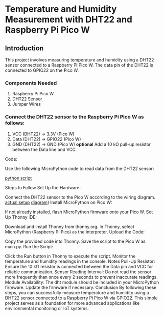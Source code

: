 # Temperature and Humidity Measurement with DHT22 and Raspberry Pi Pico W

## Introduction
This project involves measuring temperature and humidity using a DHT22 sensor connected to a Raspberry Pi Pico W. The data pin of the DHT22 is connected to GPIO22 on the Pico W.

### Components Needed
1. Raspberry Pi Pico W
2. DHT22 Sensor
4. Jumper Wires

### Connect the DHT22 sensor to the Raspberry Pi Pico W as follows:

1. VCC (DHT22) → 3.3V (Pico W)
2. Data (DHT22) → GPIO22 (Pico W)
3. GND (DHT22) → GND (Pico W)
**optional** Add a 10 kΩ pull-up resistor between the Data line and VCC.

Code:

Use the following MicroPython code to read data from the DHT22 sensor:

[python script](https://github.com/mrsoheilnezakat/Raspberry_pi_pico_w_dht22/blob/main_branch/main.py)
 
Steps to Follow
Set Up the Hardware:

Connect the DHT22 sensor to the Pico W according to the wiring diagram.
[actual setup](https://github.com/mrsoheilnezakat/Raspberry_pi_pico_w_dht22/blob/main_branch/image/actual%20setup.jpeg)
[diagram](https://github.com/mrsoheilnezakat/Raspberry_pi_pico_w_dht22/blob/main_branch/image/diagram.png))
Install MicroPython on Pico W:

If not already installed, flash MicroPython firmware onto your Pico W.
Set Up Thonny IDE:

Download and install Thonny from thonny.org.
In Thonny, select MicroPython (Raspberry Pi Pico) as the interpreter.
Upload the Code:

Copy the provided code into Thonny.
Save the script to the Pico W as main.py.
Run the Script:

Click the Run button in Thonny to execute the script.
Monitor the temperature and humidity readings in the console.
Notes
Pull-Up Resistor: Ensure the 10 kΩ resistor is connected between the Data pin and VCC for reliable communication.
Sensor Reading Interval: Do not read the sensor more frequently than once every 2 seconds to prevent inaccurate readings.
Module Availability: The dht module should be included in your MicroPython firmware. Update the firmware if necessary.
Conclusion
By following these steps, you can successfully measure temperature and humidity using a DHT22 sensor connected to a Raspberry Pi Pico W via GPIO22. This simple project serves as a foundation for more advanced applications like environmental monitoring or IoT systems.
